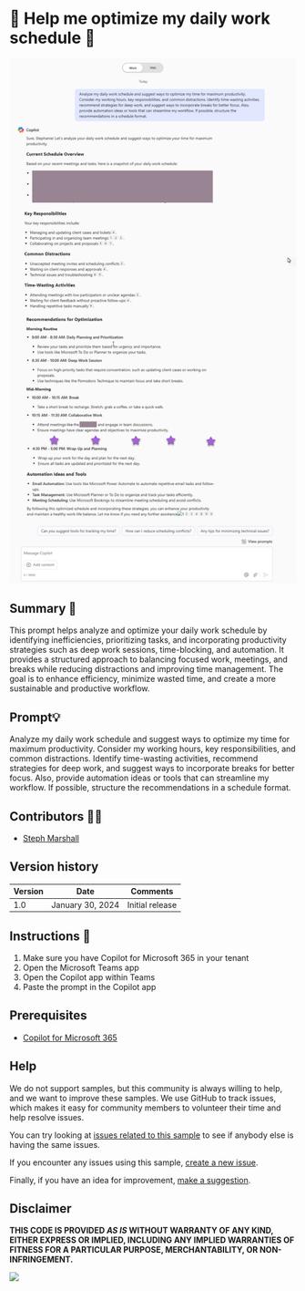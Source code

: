 # 🚀 Help me optimize my daily work schedule 📅

![optimize my daily work schedule](./assets/Demo.png)

## Summary 📜

This prompt helps analyze and optimize your daily work schedule by identifying inefficiencies, prioritizing tasks, and incorporating productivity strategies such as deep work sessions, time-blocking, and automation. It provides a structured approach to balancing focused work, meetings, and breaks while reducing distractions and improving time management. The goal is to enhance efficiency, minimize wasted time, and create a more sustainable and productive workflow.

## Prompt💡

Analyze my daily work schedule and suggest ways to optimize my time for maximum productivity. Consider my working hours, key responsibilities, and common distractions. Identify time-wasting activities, recommend strategies for deep work, and suggest ways to incorporate breaks for better focus. Also, provide automation ideas or tools that can streamline my workflow. If possible, structure the recommendations in a schedule format.


## Contributors 👨‍💻

* [Steph Marshall](https://github.com/stephrosem/)

## Version history

Version|Date|Comments
-------|----|--------
1.0|January 30, 2024|Initial release

## Instructions 📝

1. Make sure you have Copilot for Microsoft 365 in your tenant
2. Open the Microsoft Teams app
3. Open the Copilot app within Teams
4. Paste the prompt in the Copilot app

## Prerequisites

* [Copilot for Microsoft 365](https://developer.microsoft.com/microsoft-365/dev-program)

## Help

We do not support samples, but this community is always willing to help, and we want to improve these samples. We use GitHub to track issues, which makes it easy for  community members to volunteer their time and help resolve issues.

You can try looking at [issues related to this sample](https://github.com/pnp/copilot-prompts/issues?q=label%3A%22sample%3A%20YOUR-SAMPLE-NAME%22) to see if anybody else is having the same issues.

If you encounter any issues using this sample, [create a new issue](https://github.com/pnp/copilot-prompts/issues/new).

Finally, if you have an idea for improvement, [make a suggestion](https://github.com/pnp/copilot-prompts/issues/new).

## Disclaimer

**THIS CODE IS PROVIDED *AS IS* WITHOUT WARRANTY OF ANY KIND, EITHER EXPRESS OR IMPLIED, INCLUDING ANY IMPLIED WARRANTIES OF FITNESS FOR A PARTICULAR PURPOSE, MERCHANTABILITY, OR NON-INFRINGEMENT.**

![](https://m365-visitor-stats.azurewebsites.net/SamplesGallery/YOUR-SAMPLE-NAME)
